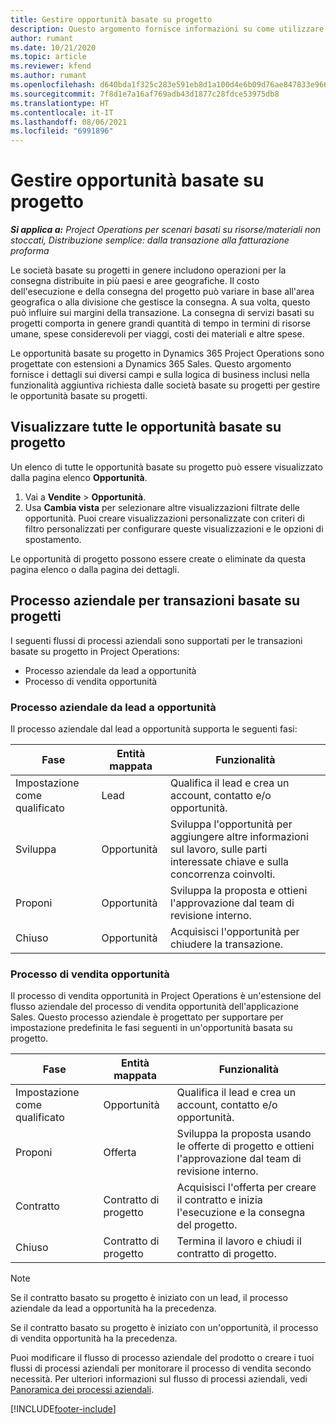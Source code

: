 ```yaml
---
title: Gestire opportunità basate su progetto
description: Questo argomento fornisce informazioni su come utilizzare le opportunità correlate ai progetti.
author: rumant
ms.date: 10/21/2020
ms.topic: article
ms.reviewer: kfend
ms.author: rumant
ms.openlocfilehash: d640bda1f325c283e591eb8d1a100d4e6b09d76ae847833e9664c3631eabd154
ms.sourcegitcommit: 7f8d1e7a16af769adb43d1877c28fdce53975db8
ms.translationtype: HT
ms.contentlocale: it-IT
ms.lasthandoff: 08/06/2021
ms.locfileid: "6991896"
---
```

# <a name="manage-project-based-opportunities"></a>Gestire opportunità basate su progetto

_**Si applica a:** Project Operations per scenari basati su risorse/materiali non stoccati, Distribuzione semplice: dalla transazione alla fatturazione proforma_

Le società basate su progetti in genere includono operazioni per la consegna distribuite in più paesi e aree geografiche. Il costo dell'esecuzione e della consegna del progetto può variare in base all'area geografica o alla divisione che gestisce la consegna. A sua volta, questo può influire sui margini della transazione. La consegna di servizi basati su progetti comporta in genere grandi quantità di tempo in termini di risorse umane, spese considerevoli per viaggi, costi dei materiali e altre spese.

Le opportunità basate su progetto in Dynamics 365 Project Operations sono progettate con estensioni a Dynamics 365 Sales. Questo argomento fornisce i dettagli sui diversi campi e sulla logica di business inclusi nella funzionalità aggiuntiva richiesta dalle società basate su progetti per gestire le opportunità basate su progetti.

## <a name="view-all-project-based-opportunities"></a>Visualizzare tutte le opportunità basate su progetto

Un elenco di tutte le opportunità basate su progetto può essere visualizzato dalla pagina elenco **Opportunità**. 

1. Vai a **Vendite** > **Opportunità**.
2. Usa **Cambia vista** per selezionare altre visualizzazioni filtrate delle opportunità. Puoi creare visualizzazioni personalizzate con criteri di filtro personalizzati per configurare queste visualizzazioni e le opzioni di spostamento.

Le opportunità di progetto possono essere create o eliminate da questa pagina elenco o dalla pagina dei dettagli.

## <a name="business-process-flow-for-project-based-deals"></a>Processo aziendale per transazioni basate su progetti

I seguenti flussi di processi aziendali sono supportati per le transazioni basate su progetto in Project Operations:

- Processo aziendale da lead a opportunità
- Processo di vendita opportunità

### <a name="lead-to-opportunity-business-process"></a>Processo aziendale da lead a opportunità 
Il processo aziendale dal lead a opportunità supporta le seguenti fasi:

| Fase | Entità mappata | Funzionalità |
| --- | --- | --- |
| Impostazione come qualificato | Lead | Qualifica il lead e crea un account, contatto e/o opportunità. |
| Sviluppa | Opportunità | Sviluppa l'opportunità per aggiungere altre informazioni sul lavoro, sulle parti interessate chiave e sulla concorrenza coinvolti. |
| Proponi | Opportunità | Sviluppa la proposta e ottieni l'approvazione dal team di revisione interno. |
| Chiuso | Opportunità | Acquisisci l'opportunità per chiudere la transazione. |

### <a name="opportunity-sales-process"></a>Processo di vendita opportunità
Il processo di vendita opportunità in Project Operations è un'estensione del flusso aziendale del processo di vendita opportunità dell'applicazione Sales. Questo processo aziendale è progettato per supportare per impostazione predefinita le fasi seguenti in un'opportunità basata su progetto.

| Fase | Entità mappata | Funzionalità |
| --- | --- | --- |
| Impostazione come qualificato | Opportunità | Qualifica il lead e crea un account, contatto e/o opportunità. |
| Proponi | Offerta | Sviluppa la proposta usando le offerte di progetto e ottieni l'approvazione dal team di revisione interno. |
| Contratto | Contratto di progetto | Acquisisci l'offerta per creare il contratto e inizia l'esecuzione e la consegna del progetto. |
| Chiuso | Contratto di progetto | Termina il lavoro e chiudi il contratto di progetto. |

> [!NOTE]
> Se il contratto basato su progetto è iniziato con un lead, il processo aziendale da lead a opportunità ha la precedenza.
>
> Se il contratto basato su progetto è iniziato con un'opportunità, il processo di vendita opportunità ha la precedenza.

Puoi modificare il flusso di processo aziendale del prodotto o creare i tuoi flussi di processi aziendali per monitorare il processo di vendita secondo necessità. Per ulteriori informazioni sul flusso di processi aziendali, vedi [Panoramica dei processi aziendali](/dynamics365/customerengagement/on-premises/customize/business-process-flows-overview).


[!INCLUDE[footer-include](../includes/footer-banner.md)]